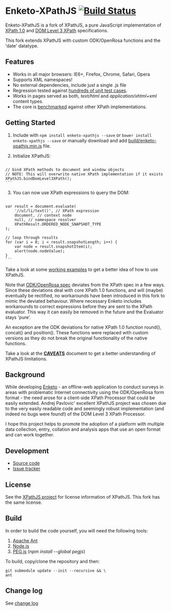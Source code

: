 Enketo-XPathJS [![Build Status](https://travis-ci.org/enketo/enketo-xpathjs.svg?branch=master)](https://travis-ci.org/enketo/enketo-xpathjs)
=======

Enketo-XPathJS is a fork of XPathJS, a pure JavaScript implementation of [XPath 1.0](http://www.w3.org/TR/xpath/) and [DOM Level 3 XPath](http://www.w3.org/TR/DOM-Level-3-XPath/) specifications. 

This fork extends XPathJS with custom ODK/OpenRosa functions and the 'date' datatype. 


Features
--------

  * Works in all major browsers: IE6+, Firefox, Chrome, Safari, Opera
  * Supports XML namespaces!
  * No external dependencies, include just a single .js file
  * Regression tested against [hundreds of unit test cases](http://projects.aidwebsolutions.com/xpathjs_javarosa/tests/).
  * Works in pages served as both, _text/html_ and _application/xhtml+xml_ content types.
  * The core is [benchmarked](http://www.pokret.org/xpathjs/benchmark/) against other XPath implementations.

Getting Started
--------

  1. Include with `npm install enketo-xpathjs --save` or `bower install enketo-xpathjs --save` or manually download and add [build/enketo-xpathjs.min.js](https://raw.github.com/enketo/enketo-xpathjs/master/build/enketo-xpathjs.min.js) file.
  
  2. Initialize XPathJS:
     
     ```javascript
    // bind XPath methods to document and window objects
    // NOTE: This will overwrite native XPath implementation if it exists
    XPathJS.bindDomLevel3XPath();
    ```
     
  3. You can now use XPath expressions to query the DOM:
     
     ```javascript
    var result = document.evaluate(
        '//ul/li/text()', // XPath expression
        document, // context node
        null, // namespace resolver
        XPathResult.ORDERED_NODE_SNAPSHOT_TYPE
    );
    
    // loop through results
    for (var i = 0; i < result.snapshotLength; i++) {
        var node = result.snapshotItem(i);
        alert(node.nodeValue);
    }
    ```

Take a look at some [working examples](http://www.pokret.org/xpathjs/examples/) to get a better idea of how to use XPathJS.

Note that [ODK/OpenRosa spec](http://opendatakit.github.io/odk-xform-spec/) deviates from the XPath spec in a few ways. Since these deviations deal with core XPath 1.0 functions, and will (maybe) eventually be rectified, no workarounds have been introduced in this fork to mimic the deviated behaviour. Where necessary Enketo includes workarounds to correct expressions before they are sent to the XPath evaluator. This way it can easily be removed in the future and the Evaluator stays 'pure'.

An exception are the ODK deviations for native XPath 1.0 function round(), concat() and position(). These functions were replaced with custom versions as they do not break the original functionality of the native functions.

Take a look at the [**CAVEATS**](https://github.com/andrejpavlovic/xpathjs/blob/master/CAVEATS.md) document to get a better understanding of XPathJS limitations.


Background
--------

While developing [Enketo](http://blog.enketo.org/) - an offline-web application to conduct surveys in areas with problematic Internet connectivity using the ODK/OpenRosa form format - the need arose for a client-side XPath Processor that could be easily extended. Andrej Pavlovic' excellent XPathJS project was chosen due to the very easily readable code and seemingly robust implementation (and indeed no bugs were found!) of the DOM Level 3 XPath Processor.

I hope this project helps to promote the adoption of a platform with multiple data collection, entry, collation and analysis apps that use an open format and can work together.

Development
--------

  * [Source code](https://github.com/enketo/enketo-xpathjs)
  * [Issue tracker](https://github.com/enketo/enketo-xpathjs)


License
--------

See the [XPathJS project](https://github.com/andrejpavlovic/xpathjs) for license information of XPathJS. This fork has the same license.


Build
--------

In order to build the code yourself, you will need the following tools:

  1. [Apache Ant](http://ant.apache.org/)
  2. [Node.js](http://nodejs.org/)
  3. [PEG.js](http://pegjs.majda.cz/) (_npm install --global pegjs_)

To build, copy/clone the repository and then:

    git submodule update --init --recursive && \
    ant


Change log
--------

See [change log](./CHANGELOG.md)
